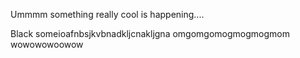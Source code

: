 Ummmm something really cool is happening....

Black someioafnbsjkvbnadkljcnakljgna omgomgomogmogmogmom wowowowoowow